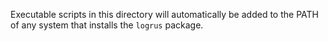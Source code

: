 Executable scripts in this directory will automatically be added to the PATH
of any system that installs the `logrus` package.
